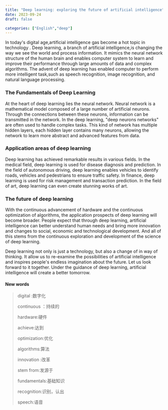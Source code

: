 ```yaml
---
title: "Deep learning: exploring the future of artificial intelligence"
date: 2023-09-24
draft: false

categories: ["English","deep"]
---
```


In today's digital age,artificial intelligence gas become a hot topic in technology . Deep learning, a branch of artificial intelligence,is changing the way we see the world and process information. It mimics the neural network structure of the human brain and enables computer system to learn and improve their performance through large amounts of data and complex algorithms. The advent of deep learning has enabled computer to perform more intelligent task,such as speech recognition, image recognition, and natural language processing.

### The Fundamentals of Deep Learning

At the heart of deep learning lies the neural network. Neural network is a mathematical model composed of a large number of artificial neurons. Through the connections between these neurons, information can be transmitted in the network. In the deep learning, "deep neurons networks" are often used to handle complex tasks. This kind of network has multiple hidden layers, each hidden layer contains many neurons, allowing the network to learn more abstract and advanced features from data.

### Application areas of deep learning

Deep learning has achieved remarkable results in various fields. In the medical field, deep learning is used for disease diagnosis and prediction. In the field of autonomous driving, deep learning enables vehicles to identify roads, vehicles and pedestrians to ensure traffic safety. In finance, deep learning is used for risk management and transaction prediction. In the field of art, deep learning can even create stunning works of art.

### The future of deep learning

With the continuous advancement of hardware and the continuous optimization of algorithms, the application prospects of deep learning will become broader. People expect that through deep learning, artificial intelligence can better understand human needs and bring more innovation and changes to social, economic and technological development. And all of this stems from the continuous exploration and development of the science of deep learning.

Deep learning not only is just a technology, but also a change of in way of thinking. It allow us to re-examine the possibilities of artificial intelligence and inspires people's endless imagination about the future. Let us look forward to it together. Under the guidance of deep learning, artificial intelligence will create a better tomorrow.

#### New words

>digital :数字化
>
>continuous ：持续的
>
>hardware:硬件
>
>achieve:达到
>
>optimization:优化
>
>algorithms:算法
>
>innovation :改革
>
>stem from:发源于
>
>fundamentals:基础知识
>
>recognition:识别，认出
>
>speech:语音
